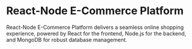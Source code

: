 # React-Node E-Commerce Platform
 React-Node E-Commerce Platform delivers a seamless online shopping experience, powered by React for the frontend, Node.js for the backend, and MongoDB for robust database management.
